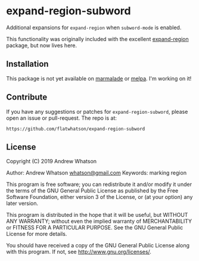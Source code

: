 # expand-region-subword

Additional expansions for `expand-region` when `subword-mode` is enabled.

This functionality was originally included with the excellent
[expand-region](https://github.com/magnars/expand-region) package, but
now lives here.

## Installation

This package is not yet available on [marmalade](http://marmalade-repo.org/)
or [melpa](http://melpa.milkbox.net/).  I'm working on it!

## Contribute

If you have any suggestions or patches for `expand-region-subword`,
please open an issue or pull-request. The repo is at:

    https://github.com/flatwhatson/expand-region-subword

## License

Copyright (C) 2019 Andrew Whatson

Author: Andrew Whatson <whatson@gmail.com>
Keywords: marking region

This program is free software; you can redistribute it and/or modify
it under the terms of the GNU General Public License as published by
the Free Software Foundation, either version 3 of the License, or
(at your option) any later version.

This program is distributed in the hope that it will be useful,
but WITHOUT ANY WARRANTY; without even the implied warranty of
MERCHANTABILITY or FITNESS FOR A PARTICULAR PURPOSE.  See the
GNU General Public License for more details.

You should have received a copy of the GNU General Public License
along with this program.  If not, see <http://www.gnu.org/licenses/>.
